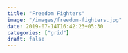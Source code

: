 ```yaml
---
title: "Freedom Fighters"
image: "/images/freedom-fighters.jpg"
date: 2019-07-14T16:42:23+05:30 
categories: ["grid"]
draft: false
---
```


